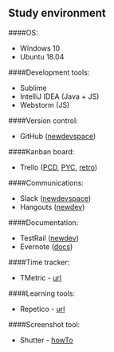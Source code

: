 ## Study environment

####OS:
- Windows 10
- Ubuntu 18.04

####Development tools:
- Sublime
- IntelliJ IDEA (Java + JS)
- Webstorm (JS)

####Version control:
- GitHub ([newdevspace](https://github.com/newdevspace))

####Kanban board:
- Trello  ([PCD](https://trello.com/b/Z2thK6TP), [PYC](https://trello.com/b/xxocSBZB), [retro](https://trello.com/b/u8WkHL32))

####Communications:
- Slack ([newdevspace](https://newdevspace.slack.com/))
- Hangouts ([newdev](https://hangouts.google.com/group/jxZxW3MI5abloecg2))

####Documentation:
- TestRail ([newdev](https://newdev.testrail.io/))
- Evernote ([docs](https://www.evernote.com/shard/s320/sh/3fd0910d-699f-4c4c-aae3-2792ce635be5/8c7b3c7501193fcb3d49650690c984c6))

####Time tracker:
- TMetric - [url](https://app.tmetric.com/)

####Learning tools:
- Repetico - [url](https://www.repetico.com/)

####Screenshot tool:
- Shutter - [howTo](https://vitux.com/how-to-install-and-use-shutter-screenshot-tool-in-ubuntu-18-04-lts/)